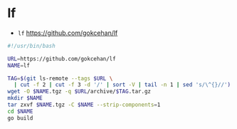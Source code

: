 # lf

- `lf` https://github.com/gokcehan/lf

```bash
#!/usr/bin/bash

URL=https://github.com/gokcehan/lf
NAME=lf

TAG=$(git ls-remote --tags $URL \
  | cut -f 2 | cut -f 3 -d '/' | sort -V | tail -n 1 | sed 's/\^{}//')
wget -O $NAME.tgz -q $URL/archive/$TAG.tar.gz
mkdir $NAME
tar zxvf $NAME.tgz -C $NAME --strip-components=1
cd $NAME
go build
```
